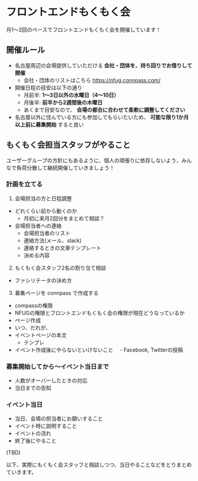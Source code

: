 # フロントエンドもくもく会

月1〜2回のペースでフロントエンドもくもく会を開催しています！

## 開催ルール

- 名古屋周辺の会場提供していただける **会社・団体を、持ち回りでお借りして開催**
    - 会社・団体のリストはこちら https://nfug.connpass.com/
- 開催日程の目安は以下の通り
    - 月前半: **1〜3日以外の水曜日（4〜10日）**
    - 月後半: **前半から2週間後の木曜日**
    - あくまで目安なので、 **会場の都合に合わせて柔軟に調整してください**
- 名古屋以外に住んでいる方にも参加してもらいたいため、 **可能な限り1か月以上前に募集開始** すると良い



## もくもく会担当スタッフがやること

ユーザーグループの方針にもあるように、個人の頑張りに依存しないよう、みんなで負荷分散して継続開催していきましょう！

### 計画を立てる

1. 会場担当の方と日程調整
- どれくらい前から動くのか
    - 月初に来月2回分をまとめて相談？
- 会場担当者への連絡
    - 会場担当者のリスト
    - 連絡方法(メール、slack)
    - 連絡するときの文章テンプレート
    - 決める内容
 
2. もくもく会スタッフ2名の割り当て相談
- ファシリテータの決め方
 
3. 募集ページを connpass で作成する
- compassの権限
 - NFUGの権限とフロントエンドもくもく会の権限が現在どうなっているか
- ページ作成
 - いつ、だれが、
- イベントページの本文
  - テンプレ
- イベント作成後にやらないといけないこと
　- Facebook, Twitterの投稿

### 募集開始してから〜イベント当日まで
- 人数がオーバーしたときの対応
- 当日までの告知

### イベント当日
- 当日、会場の担当者にお願いすること
- イベント時に説明すること
- イベントの流れ
- 終了後にやること

(TBD)

以下、実際にもくもく会スタッフと相談しつつ、当日やることなどをとりまとめていきます。
